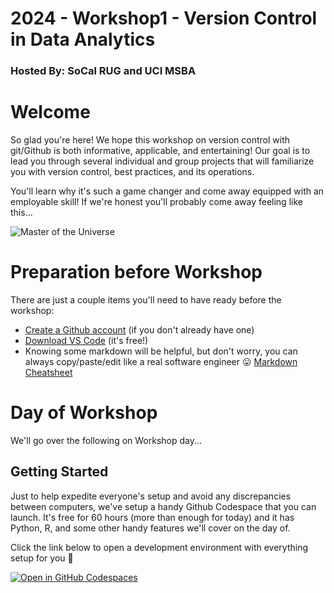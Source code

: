 # 2024 - Workshop1 - Version Control in Data Analytics
### Hosted By: SoCal RUG and UCI MSBA

# Welcome

So glad you're here! We hope this workshop on version control with git/Github is both informative, applicable, and entertaining! Our goal is to lead you through several individual and group projects that will familiarize you with version control, best practices, and its operations. 

You'll learn why it's such a game changer and come away equipped with an employable skill! If we're honest you'll probably come away feeling like this...

![Master of the Universe](https://media.giphy.com/media/v1.Y2lkPTc5MGI3NjExOGZva2t4ZThjZGgyanZqN2VpbTh4N2hkdmQzZG5uejhzc3Y1NWQzNCZlcD12MV9naWZzX3NlYXJjaCZjdD1n/Ph5ELYJov9n5oHzVHZ/giphy.gif)

# Preparation before Workshop

There are just a couple items you'll need to have ready before the workshop:

- [Create a Github account](https://www.github.com) (if you don't already have one)
- [Download VS Code](https://code.visualstudio.com/) (it's free!)
- Knowing some markdown will be helpful, but don't worry, you can always copy/paste/edit like a real software engineer 😛 [Markdown Cheatsheet](https://github.com/adam-p/markdown-here/wiki/Markdown-Cheatsheet)

# Day of Workshop

We'll go over the following on Workshop day...

## Getting Started

Just to help expedite everyone's setup and avoid any discrepancies between computers, we've setup a handy Github Codespace that you can launch. It's free for 60 hours (more than enough for today) and it has Python, R, and some other handy features we'll cover on the day of.

Click the link below to open a development environment with everything setup for you 💝

[![Open in GitHub Codespaces](https://github.com/codespaces/badge.svg)](https://codespaces.new/socalrug/2024-Workshop1?quickstart=1)

